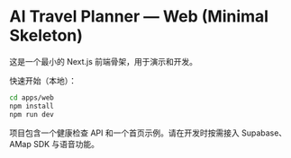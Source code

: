 # AI Travel Planner — Web (Minimal Skeleton)

这是一个最小的 Next.js 前端骨架，用于演示和开发。

快速开始（本地）：

```bash
cd apps/web
npm install
npm run dev
```

项目包含一个健康检查 API 和一个首页示例。请在开发时按需接入 Supabase、AMap SDK 与语音功能。
